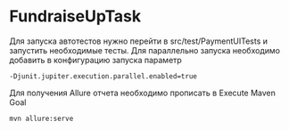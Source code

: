 # FundraiseUpTask

Для запуска автотестов нужно перейти в src/test/PaymentUITests и запустить необходимые тесты.
Для параллельно запуска необходимо добавить в конфигурацию запуска параметр
```
-Djunit.jupiter.execution.parallel.enabled=true
 ```

Для получения Allure отчета необходимо прописать в Execute Maven Goal
 ```
mvn allure:serve
 ```
 
